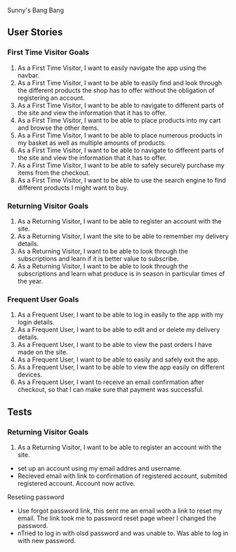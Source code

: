 Sunny's Bang Bang



## User Stories  
### First Time Visitor Goals
1. As a First Time Visitor, I want to easily navigate the app using the navbar.
2. As a First Time Visitor, I want to be able to easily find and look through the different products the shop has to offer without the obligation of registering an account.
3. As a First Time Visitor, I want to be able to navigate to different parts of the site and view the information that it has to offer.
4. As a First Time Visitor, I want to be able to place products into my cart and browse the other items.
5. As a First Time Visitor, I want to be able to place numerous products in my basket as well as multiple amounts of products.
6. As a First Time Visitor, I want to be able to navigate to different parts of the site and view the information that it has to offer.
7. As a First Time Visitor, I want to be able to safely securely purchase my items from the checkout.
8. As a First Time Visitor, I want to be able to use the search engine to find different products I might want to buy.


### Returning Visitor Goals
1. As a Returning Visitor, I want to be able to register an account with the site.
2. As a Returning Visitor, I want the site to be able to remember my delivery details.
3. As a Returning Visitor, I want to be able to look through the subscriptions and learn if it is better value to subscribe.
4. As a Returning Visitor, I want to be able to look through the subscriptions and learn what produce is in season in particular times of the year.


### Frequent User Goals
1. As a Frequent User, I want to be able to log in easily to the app with my login details.
2. As a Frequent User, I want to be able to edit and or delete my delivery details.
3. As a Frequent User, I want to be able to view the past orders I have made on the site.
4. As a Frequent User, I want to be able to easily and safely exit the app.
5. As a Frequent User, I want to be able to view the app easily on different devices.
6. As a Frequent User, I want to receive an email confirmation after checkout, so that I can make sure that payment was successful.


## Tests

### Returning Visitor Goals
1. As a Returning Visitor, I want to be able to register an account with the site.

- set up an account using my email addres and username.
- Recieved email with link to confirmation of registered account, submited registered account. Account now active.

Resetiing password
- Use forgot password link, this sent me an email woth a link to reset my email. The link took me to password reset page wheer I changed the password.
- nTried to log in with olsd password and was unable to. Was able to log in with new password.
